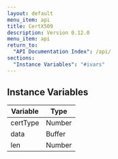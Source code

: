 ```yaml
---
layout: default
menu_item: api
title: CertX509
description: Version 0.12.0
menu_item: api
return_to:
  "API Documentation Index": /api/
sections:
  "Instance Variables": "#ivars"
---
```


## <a name="ivars"></a>Instance Variables

| Variable | Type |
| --- | --- |
| <a name="certType"></a>certType | Number |
| <a name="data"></a>data | Buffer |
| <a name="len"></a>len | Number |

